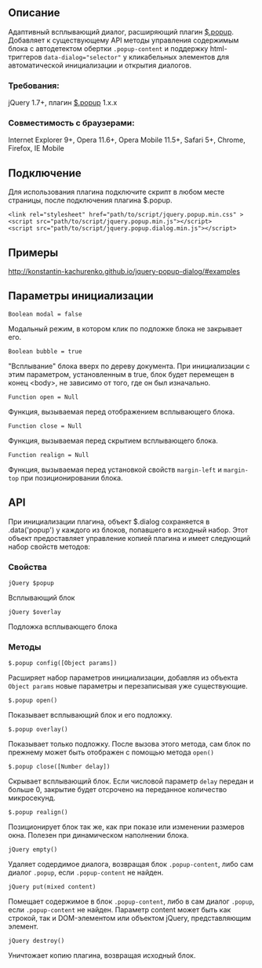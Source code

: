 ## Описание

Адаптивный всплывающий диалог, расширяющий плагин [$.popup](https://github.com/Konstantin-Kachurenko/jquery-popup). Добавляет к существующему API методы управления содержимым блока с автодетектом обертки `.popup-content` и поддержку html-триггеров `data-dialog="selector"` у кликабельных элементов для автоматической инициализации и открытия диалогов.

### Требования:

jQuery 1.7+, плагин [$.popup](https://github.com/Konstantin-Kachurenko/jquery-popup) 1.x.x

### Совместимость с браузерами:

Internet Explorer 9+, Opera 11.6+, Opera Mobile 11.5+, Safari 5+, Chrome, Firefox, IE Mobile

## Подключение

Для использования плагина подключите скрипт в любом месте страницы, после подключения плагина $.popup.

    <link rel="stylesheet" href="path/to/script/jquery.popup.min.css" >
    <script src="path/to/script/jquery.popup.min.js"></script>
    <script src="path/to/script/jquery.popup.dialog.min.js"></script>

## Примеры

http://konstantin-kachurenko.github.io/jquery-popup-dialog/#examples

## Параметры инициализации

`Boolean modal = false`

Модальный режим, в котором клик по подложке блока не закрывает его.

`Boolean bubble = true`

"Всплывание" блока вверх по дереву документа. При инициализации с этим параметром, установленным в true, блок будет перемещен в конец \<body\>, не зависимо от того, где он был изначально.

`Function open = Null`

Функция, вызываемая перед отображением всплывающего блока.

`Function close = Null`

Функция, вызываемая перед скрытием всплывающего блока.

`Function realign = Null`

Функция, вызываемая перед установкой свойств `margin-left` и `margin-top` при позиционировании блока.

## API

При инициализации плагина, объект $.dialog сохраняется в .data('popup') у каждого из блоков, попавшего в исходный набор. Этот объект предоставляет управление копией плагина и имеет следующий набор свойств методов:

### Свойства

`jQuery $popup`

Всплывающий блок

`jQuery $overlay`

Подложка всплывающего блока

### Методы

`$.popup config([Object params])`

Расширяет набор параметров инициализации, добавляя из объекта `Object params` новые параметры и перезаписывая уже существующие.

`$.popup open()`

Показывает всплывающий блок и его подложку.

`$.popup overlay()`

Показывает только подложку. После вызова этого метода, сам блок по прежнему может быть отображен с помощью метода `open()`

`$.popup close([Number delay])`

Скрывает всплывающий блок. Если числовой параметр `delay` передан и больше 0, закрытие будет отсрочено на переданное количество микросекунд.

`$.popup realign()`

Позиционирует блок так же, как при показе или изменении размеров окна. Полезен при динамическом наполнении блока.

`jQuery empty()`

Удаляет содердимое диалога, возвращая блок `.popup-content`, либо сам диалог `.popup`, если `.popup-content` не найден.

`jQuery put(mixed content)`

Помещает содержимое в блок `.popup-content`, либо в сам диалог `.popup`, если `.popup-content` не найден. Параметр content может быть как строкой, так и DOM-элементом или объектом jQuery, представляющим элемент.

`jQuery destroy()`

Уничтожает копию плагина, возвращая исходный блок.
